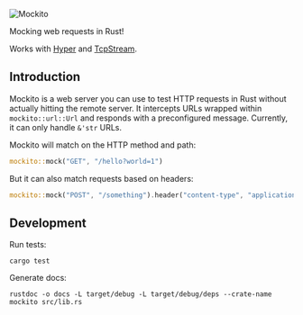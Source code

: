 ![Mockito](http://lipanski.github.io/mockito/logo.png)

Mocking web requests in Rust!

Works with [Hyper](http://hyper.rs/) and [TcpStream](https://doc.rust-lang.org/std/net/struct.TcpStream.html).

## Introduction

Mockito is a web server you can use to test HTTP requests in Rust without actually hitting the remote server.
It intercepts URLs wrapped within `mockito::url::Url` and responds with a preconfigured message. Currently, it can
only handle `&'str` URLs.

Mockito will match on the HTTP method and path:

```rust
mockito::mock("GET", "/hello?world=1")
```

But it can also match requests based on headers:

```rust
mockito::mock("POST", "/something").header("content-type", "application/json")
```

## Development

Run tests:

```
cargo test
```

Generate docs:

```
rustdoc -o docs -L target/debug -L target/debug/deps --crate-name mockito src/lib.rs
```

